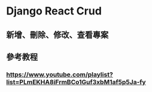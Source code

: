 # Django React Crud
## 新增、刪除、修改、查看專案
## 參考教程
### https://www.youtube.com/playlist?list=PLmEKHA8iFrmBCo1Guf3xbM1af5p5Ja-fy